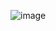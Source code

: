 ![image](https://github.com/chu3kie-xch/chu3kie-xch/assets/149378576/df6a70ea-3625-4913-b9cc-7c81bb7242ca)
